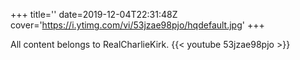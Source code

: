 +++
title=''
date=2019-12-04T22:31:48Z
cover='https://i.ytimg.com/vi/53jzae98pjo/hqdefault.jpg'
+++

All content belongs to RealCharlieKirk.
{{< youtube 53jzae98pjo >}}
